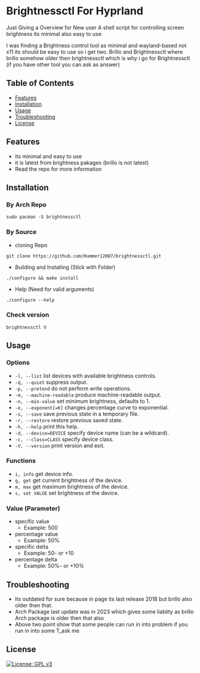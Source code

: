 # Brightnessctl For Hyprland 
Just Giving a Overview for New user 
A shell script for controlling screen brightness its minimal also easy to use

I was finding a Brightness control tool  as minimal and wayland-based not x11 its should be easy to use so i get two.
Brillo and Brightnessctl where brillo somehow older then brightnessctl which is why i go for Brightnessctl (if you have other tool 
you can  ask as answer) 
 
## Table of Contents
- [Features](#features)
- [Installation](#installation)
- [Usage](#usage)
- [Troubleshooting](#troubleshooting)
- [License](#license)

## Features
- its minimal and easy to use
- it is latest from brightness pakages (brillo is not latest)
- Read the repo for more information

## Installation

### By Arch Repo
```
sudo pacman -S brightnessctl
```
### By Source
 - cloning Repo
```
git clone https://github.com/Hummer12007/brightnessctl.git
```
 - Building and Installing (Stick with Folder)
```
./configure && make install
```
 - Help (Need for valid arguments)
```
./configure --help
```
### Check version
```
brightnessctl V
```
## Usage 
### Options
- `-l, --list`			list devices with available brightness controls.
- `-q, --quiet`			suppress output.
- `-p, --pretend`			do not perform write operations.
- `-m, --machine-readable`	produce machine-readable output.
- `-n, --min-value`		set minimum brightness, defaults to 1.
- `-e, --exponent[=K]`		changes percentage curve to exponential.
- `-s, --save`			save previous state in a temporary file.
- `-r, --restore`			restore previous saved state.
- `-h, --help`			print this help.
- `-d, --device=DEVICE`		specify device name (can be a wildcard).
- `-c, --class=CLASS`		specify device class.
- `-V, --version`			print version and exit.
### Functions
 - `i, info`			get device info.
 - `g, get`			get current brightness of the device.
 - `m, max`			get maximum brightness of the device.
 - `s, set VALUE`			set brightness of the device.
### Value (Parameter)
 -  specific value
    -  Example: 500
 - percentage value
   - Example: 50%
 - specific delta
   - Example: 50- or +10
 - percentage delta
   - Example: 50%- or +10%
## Troubleshooting
- Its outdated for sure because in page its last release 2018 but brillo also older then that.
- Arch Package last update was in 2023 which gives some liablity as brillo Arch package is older then that also
- Above two point show that some people can run in into problem if you run in into some T_ask me
## License
[![License: GPL v3](https://img.shields.io/badge/License-GPLv3-blue.svg)](https://www.gnu.org/licenses/gpl-3.0)



